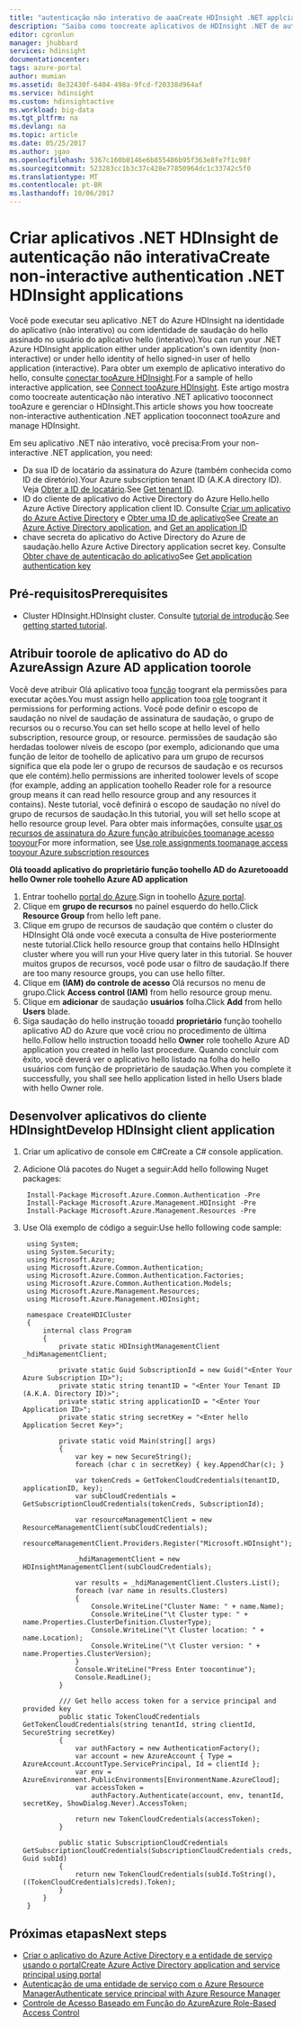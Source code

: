 ```yaml
---
title: "autenticação não interativo de aaaCreate HDInsight .NET applciations - Azure | Microsoft Docs"
description: "Saiba como toocreate aplicativos de HDInsight .NET de autenticação não interativo."
editor: cgronlun
manager: jhubbard
services: hdinsight
documentationcenter: 
tags: azure-portal
author: mumian
ms.assetid: 8e32430f-6404-498a-9fcd-f20338d964af
ms.service: hdinsight
ms.custom: hdinsightactive
ms.workload: big-data
ms.tgt_pltfrm: na
ms.devlang: na
ms.topic: article
ms.date: 05/25/2017
ms.author: jgao
ms.openlocfilehash: 5367c160b0146e6b855486b95f363e8fe7f1c98f
ms.sourcegitcommit: 523283cc1b3c37c428e77850964dc1c33742c5f0
ms.translationtype: MT
ms.contentlocale: pt-BR
ms.lasthandoff: 10/06/2017
---
```

# <a name="create-non-interactive-authentication-net-hdinsight-applications"></a><span data-ttu-id="a1bcc-103">Criar aplicativos .NET HDInsight de autenticação não interativa</span><span class="sxs-lookup"><span data-stu-id="a1bcc-103">Create non-interactive authentication .NET HDInsight applications</span></span>
<span data-ttu-id="a1bcc-104">Você pode executar seu aplicativo .NET do Azure HDInsight na identidade do aplicativo (não interativo) ou com identidade de saudação do hello assinado no usuário do aplicativo hello (interativo).</span><span class="sxs-lookup"><span data-stu-id="a1bcc-104">You can run your .NET Azure HDInsight application either under application's own identity (non-interactive) or under hello identity of hello signed-in user of hello application (interactive).</span></span> <span data-ttu-id="a1bcc-105">Para obter um exemplo de aplicativo interativo do hello, consulte [conectar tooAzure HDInsight](hdinsight-administer-use-dotnet-sdk.md#connect-to-azure-hdinsight).</span><span class="sxs-lookup"><span data-stu-id="a1bcc-105">For a sample of hello interactive application, see [Connect tooAzure HDInsight](hdinsight-administer-use-dotnet-sdk.md#connect-to-azure-hdinsight).</span></span> <span data-ttu-id="a1bcc-106">Este artigo mostra como toocreate autenticação não interativo .NET aplicativo tooconnect tooAzure e gerenciar o HDInsight.</span><span class="sxs-lookup"><span data-stu-id="a1bcc-106">This article shows you how toocreate non-interactive authentication .NET application tooconnect tooAzure and manage HDInsight.</span></span>

<span data-ttu-id="a1bcc-107">Em seu aplicativo .NET não interativo, você precisa:</span><span class="sxs-lookup"><span data-stu-id="a1bcc-107">From your non-interactive .NET application, you need:</span></span>

* <span data-ttu-id="a1bcc-108">Da sua ID de locatário da assinatura do Azure (também conhecida como ID de diretório).</span><span class="sxs-lookup"><span data-stu-id="a1bcc-108">Your Azure subscription tenant ID (A.K.A directory ID).</span></span> <span data-ttu-id="a1bcc-109">Veja [Obter a ID de locatário](../azure-resource-manager/resource-group-create-service-principal-portal.md#get-tenant-id).</span><span class="sxs-lookup"><span data-stu-id="a1bcc-109">See [Get tenant ID](../azure-resource-manager/resource-group-create-service-principal-portal.md#get-tenant-id).</span></span>
* <span data-ttu-id="a1bcc-110">ID do cliente de aplicativo do Active Directory do Azure Hello.</span><span class="sxs-lookup"><span data-stu-id="a1bcc-110">hello Azure Active Directory application client ID.</span></span> <span data-ttu-id="a1bcc-111">Consulte [Criar um aplicativo do Azure Active Directory](../azure-resource-manager/resource-group-create-service-principal-portal.md#create-an-azure-active-directory-application) e [Obter uma ID de aplicativo](../azure-resource-manager/resource-group-create-service-principal-portal.md#get-application-id-and-authentication-key)</span><span class="sxs-lookup"><span data-stu-id="a1bcc-111">See [Create an Azure Active Directory application](../azure-resource-manager/resource-group-create-service-principal-portal.md#create-an-azure-active-directory-application), and [Get an application ID](../azure-resource-manager/resource-group-create-service-principal-portal.md#get-application-id-and-authentication-key)</span></span>
* <span data-ttu-id="a1bcc-112">chave secreta do aplicativo do Active Directory do Azure de saudação.</span><span class="sxs-lookup"><span data-stu-id="a1bcc-112">hello Azure Active Directory application secret key.</span></span> <span data-ttu-id="a1bcc-113">Consulte [Obter chave de autenticação do aplicativo](../azure-resource-manager/resource-group-create-service-principal-portal.md#get-application-id-and-authentication-key)</span><span class="sxs-lookup"><span data-stu-id="a1bcc-113">See [Get application authentication key](../azure-resource-manager/resource-group-create-service-principal-portal.md#get-application-id-and-authentication-key)</span></span>

## <a name="prerequisites"></a><span data-ttu-id="a1bcc-114">Pré-requisitos</span><span class="sxs-lookup"><span data-stu-id="a1bcc-114">Prerequisites</span></span>
* <span data-ttu-id="a1bcc-115">Cluster HDInsight.</span><span class="sxs-lookup"><span data-stu-id="a1bcc-115">HDInsight cluster.</span></span> <span data-ttu-id="a1bcc-116">Consulte [tutorial de introdução](hdinsight-hadoop-linux-tutorial-get-started.md#create-cluster).</span><span class="sxs-lookup"><span data-stu-id="a1bcc-116">See [getting started tutorial](hdinsight-hadoop-linux-tutorial-get-started.md#create-cluster).</span></span>



## <a name="assign-azure-ad-application-toorole"></a><span data-ttu-id="a1bcc-117">Atribuir toorole de aplicativo do AD do Azure</span><span class="sxs-lookup"><span data-stu-id="a1bcc-117">Assign Azure AD application toorole</span></span>
<span data-ttu-id="a1bcc-118">Você deve atribuir Olá aplicativo tooa [função](../active-directory/role-based-access-built-in-roles.md) toogrant ela permissões para executar ações.</span><span class="sxs-lookup"><span data-stu-id="a1bcc-118">You must assign hello application tooa [role](../active-directory/role-based-access-built-in-roles.md) toogrant it permissions for performing actions.</span></span> <span data-ttu-id="a1bcc-119">Você pode definir o escopo de saudação no nível de saudação de assinatura de saudação, o grupo de recursos ou o recurso.</span><span class="sxs-lookup"><span data-stu-id="a1bcc-119">You can set hello scope at hello level of hello subscription, resource group, or resource.</span></span> <span data-ttu-id="a1bcc-120">permissões de saudação são herdadas toolower níveis de escopo (por exemplo, adicionando que uma função de leitor de toohello de aplicativo para um grupo de recursos significa que ela pode ler o grupo de recursos de saudação e os recursos que ele contém).</span><span class="sxs-lookup"><span data-stu-id="a1bcc-120">hello permissions are inherited toolower levels of scope (for example, adding an application toohello Reader role for a resource group means it can read hello resource group and any resources it contains).</span></span> <span data-ttu-id="a1bcc-121">Neste tutorial, você definirá o escopo de saudação no nível do grupo de recursos de saudação.</span><span class="sxs-lookup"><span data-stu-id="a1bcc-121">In this tutorial, you will set hello scope at hello resource group level.</span></span> <span data-ttu-id="a1bcc-122">Para obter mais informações, consulte [usar os recursos de assinatura do Azure função atribuições toomanage acesso tooyour](../active-directory/role-based-access-control-configure.md)</span><span class="sxs-lookup"><span data-stu-id="a1bcc-122">For more information, see [Use role assignments toomanage access tooyour Azure subscription resources](../active-directory/role-based-access-control-configure.md)</span></span>

<span data-ttu-id="a1bcc-123">**Olá tooadd aplicativo do proprietário função toohello AD do Azure**</span><span class="sxs-lookup"><span data-stu-id="a1bcc-123">**tooadd hello Owner role toohello Azure AD application**</span></span>

1. <span data-ttu-id="a1bcc-124">Entrar toohello [portal do Azure](https://portal.azure.com).</span><span class="sxs-lookup"><span data-stu-id="a1bcc-124">Sign in toohello [Azure portal](https://portal.azure.com).</span></span>
2. <span data-ttu-id="a1bcc-125">Clique em **grupo de recursos** no painel esquerdo do hello.</span><span class="sxs-lookup"><span data-stu-id="a1bcc-125">Click **Resource Group** from hello left pane.</span></span>
3. <span data-ttu-id="a1bcc-126">Clique em grupo de recursos de saudação que contém o cluster do HDInsight Olá onde você executa a consulta de Hive posteriormente neste tutorial.</span><span class="sxs-lookup"><span data-stu-id="a1bcc-126">Click hello resource group that contains hello HDInsight cluster where you will run your Hive query later in this tutorial.</span></span> <span data-ttu-id="a1bcc-127">Se houver muitos grupos de recursos, você pode usar o filtro de saudação.</span><span class="sxs-lookup"><span data-stu-id="a1bcc-127">If there are too many resource groups, you can use hello filter.</span></span>
4. <span data-ttu-id="a1bcc-128">Clique em **(IAM) do controle de acesso** Olá recursos no menu de grupo.</span><span class="sxs-lookup"><span data-stu-id="a1bcc-128">Click **Access control (IAM)** from hello resource group menu.</span></span>
5. <span data-ttu-id="a1bcc-129">Clique em **adicionar** de saudação **usuários** folha.</span><span class="sxs-lookup"><span data-stu-id="a1bcc-129">Click **Add** from hello **Users** blade.</span></span>
6. <span data-ttu-id="a1bcc-130">Siga saudação do hello instrução tooadd **proprietário** função toohello aplicativo AD do Azure que você criou no procedimento de última hello.</span><span class="sxs-lookup"><span data-stu-id="a1bcc-130">Follow hello instruction tooadd hello **Owner** role toohello Azure AD application you created in hello last procedure.</span></span> <span data-ttu-id="a1bcc-131">Quando concluir com êxito, você deverá ver o aplicativo hello listado na folha do hello usuários com função de proprietário de saudação.</span><span class="sxs-lookup"><span data-stu-id="a1bcc-131">When you complete it successfully, you shall see hello application listed in hello Users blade with hello Owner role.</span></span>

## <a name="develop-hdinsight-client-application"></a><span data-ttu-id="a1bcc-132">Desenvolver aplicativos do cliente HDInsight</span><span class="sxs-lookup"><span data-stu-id="a1bcc-132">Develop HDInsight client application</span></span>

1. <span data-ttu-id="a1bcc-133">Criar um aplicativo de console em C#</span><span class="sxs-lookup"><span data-stu-id="a1bcc-133">Create a C# console application.</span></span>
2. <span data-ttu-id="a1bcc-134">Adicione Olá pacotes do Nuget a seguir:</span><span class="sxs-lookup"><span data-stu-id="a1bcc-134">Add hello following Nuget packages:</span></span>

        Install-Package Microsoft.Azure.Common.Authentication -Pre
        Install-Package Microsoft.Azure.Management.HDInsight -Pre
        Install-Package Microsoft.Azure.Management.Resources -Pre

3. <span data-ttu-id="a1bcc-135">Use Olá exemplo de código a seguir:</span><span class="sxs-lookup"><span data-stu-id="a1bcc-135">Use hello following code sample:</span></span>

        using System;
        using System.Security;
        using Microsoft.Azure;
        using Microsoft.Azure.Common.Authentication;
        using Microsoft.Azure.Common.Authentication.Factories;
        using Microsoft.Azure.Common.Authentication.Models;
        using Microsoft.Azure.Management.Resources;
        using Microsoft.Azure.Management.HDInsight;
        
        namespace CreateHDICluster
        {
            internal class Program
            {
                private static HDInsightManagementClient _hdiManagementClient;
        
                private static Guid SubscriptionId = new Guid("<Enter Your Azure Subscription ID>");
                private static string tenantID = "<Enter Your Tenant ID (A.K.A. Directory ID)>";
                private static string applicationID = "<Enter Your Application ID>";
                private static string secretKey = "<Enter hello Application Secret Key>";
        
                private static void Main(string[] args)
                {
                    var key = new SecureString();
                    foreach (char c in secretKey) { key.AppendChar(c); }

                    var tokenCreds = GetTokenCloudCredentials(tenantID, applicationID, key);
                    var subCloudCredentials = GetSubscriptionCloudCredentials(tokenCreds, SubscriptionId);
        
                    var resourceManagementClient = new ResourceManagementClient(subCloudCredentials);
                    resourceManagementClient.Providers.Register("Microsoft.HDInsight");
        
                    _hdiManagementClient = new HDInsightManagementClient(subCloudCredentials);
        
                    var results = _hdiManagementClient.Clusters.List();
                    foreach (var name in results.Clusters)
                    {
                        Console.WriteLine("Cluster Name: " + name.Name);
                        Console.WriteLine("\t Cluster type: " + name.Properties.ClusterDefinition.ClusterType);
                        Console.WriteLine("\t Cluster location: " + name.Location);
                        Console.WriteLine("\t Cluster version: " + name.Properties.ClusterVersion);
                    }
                    Console.WriteLine("Press Enter toocontinue");
                    Console.ReadLine();
                }

                /// Get hello access token for a service principal and provided key                
                public static TokenCloudCredentials GetTokenCloudCredentials(string tenantId, string clientId, SecureString secretKey)
                {
                    var authFactory = new AuthenticationFactory();
                    var account = new AzureAccount { Type = AzureAccount.AccountType.ServicePrincipal, Id = clientId };
                    var env = AzureEnvironment.PublicEnvironments[EnvironmentName.AzureCloud];
                    var accessToken =
                        authFactory.Authenticate(account, env, tenantId, secretKey, ShowDialog.Never).AccessToken;
        
                    return new TokenCloudCredentials(accessToken);
                }
        
                public static SubscriptionCloudCredentials GetSubscriptionCloudCredentials(SubscriptionCloudCredentials creds, Guid subId)
                {
                    return new TokenCloudCredentials(subId.ToString(), ((TokenCloudCredentials)creds).Token);
                }
            }
        }

## <a name="next-steps"></a><span data-ttu-id="a1bcc-136">Próximas etapas</span><span class="sxs-lookup"><span data-stu-id="a1bcc-136">Next steps</span></span>
* [<span data-ttu-id="a1bcc-137">Criar o aplicativo do Azure Active Directory e a entidade de serviço usando o portal</span><span class="sxs-lookup"><span data-stu-id="a1bcc-137">Create Azure Active Directory application and service principal using portal</span></span>](../azure-resource-manager/resource-group-create-service-principal-portal.md)
* [<span data-ttu-id="a1bcc-138">Autenticação de uma entidade de serviço com o Azure Resource Manager</span><span class="sxs-lookup"><span data-stu-id="a1bcc-138">Authenticate service principal with Azure Resource Manager</span></span>](../azure-resource-manager/resource-group-authenticate-service-principal.md)
* [<span data-ttu-id="a1bcc-139">Controle de Acesso Baseado em Função do Azure</span><span class="sxs-lookup"><span data-stu-id="a1bcc-139">Azure Role-Based Access Control</span></span>](../active-directory/role-based-access-control-configure.md)

